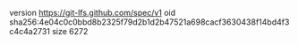 version https://git-lfs.github.com/spec/v1
oid sha256:4e04c0c0bbd8b2325f79d2b1d2b47521a698cacf3630438f14bd4f3c4c4a2731
size 6272
